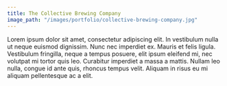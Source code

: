 ```yaml
---
title: The Collective Brewing Company
image_path: "/images/portfolio/collective-brewing-company.jpg"
---
```


Lorem ipsum dolor sit amet, consectetur adipiscing elit. In vestibulum nulla ut neque euismod dignissim. Nunc nec imperdiet ex. Mauris et felis ligula. Vestibulum fringilla, neque a tempus posuere, elit ipsum eleifend mi, nec volutpat mi tortor quis leo. Curabitur imperdiet a massa a mattis. Nullam leo nulla, congue id ante quis, rhoncus tempus velit. Aliquam in risus eu mi aliquam pellentesque ac a elit.
